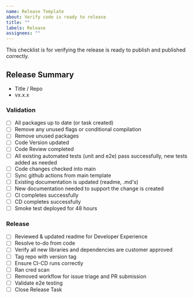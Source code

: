 ```yaml
---
name: Release Template
about: Verify code is ready to release
title: ""
labels: Release
assignees: ""
---
```


This checklist is for verifying the release is ready to publish and published correctly.

## Release Summary

- Title / Repo
- vx.x.x

### Validation

- [ ] All packages up to date (or task created)
- [ ] Remove any unused flags or conditional compilation
- [ ] Remove unused packages
- [ ] Code Version updated
- [ ] Code Review completed
- [ ] All existing automated tests (unit and e2e) pass successfully, new tests added as needed
- [ ] Code changes checked into main
- [ ] Sync github actions from main template
- [ ] Existing documentation is updated (readme, .md's)
- [ ] New documentation needed to support the change is created
- [ ] CI completes successfully
- [ ] CD completes successfully
- [ ] Smoke test deployed for 48 hours

### Release

- [ ] Reviewed & updated readme for Developer Experience
- [ ] Resolve to-do from code
- [ ] Verify all new libraries and dependencies are customer approved
- [ ] Tag repo with version tag
- [ ] Ensure CI-CD runs correctly
- [ ] Ran cred scan
- [ ] Removed workflow for issue triage and PR submission
- [ ] Validate e2e testing
- [ ] Close Release Task
